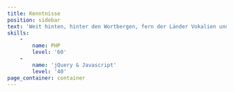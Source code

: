 ```yaml
---
title: Kenntnisse
position: sidebar
text: 'Weit hinten, hinter den Wortbergen, fern der Länder Vokalien und Konsonantien leben die Blindtexte. Abgeschieden wohnen sie in Buchstabhausen an der Küste des Semantik, eines großen Sprachozeans.'
skills:
    -
        name: PHP
        level: '60'
    -
        name: 'jQuery & Javascript'
        level: '40'
page_container: container
---
```


